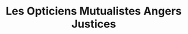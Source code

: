---
title: "Les Opticiens Mutualistes Angers Justices"
url: /angers/les-opticiens-mutualistes-angers-justices/
shop: Optiker
---